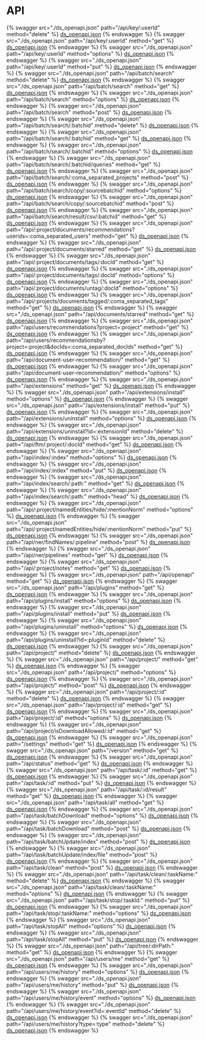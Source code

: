 # API
{% swagger src="./ds_openapi.json" path="/api/key/:userId" method="delete" %} [ds_openapi.json](./ds_openapi.json) {% endswagger %}
{% swagger src="./ds_openapi.json" path="/api/key/:userId" method="get" %} [ds_openapi.json](./ds_openapi.json) {% endswagger %}
{% swagger src="./ds_openapi.json" path="/api/key/:userId" method="options" %} [ds_openapi.json](./ds_openapi.json) {% endswagger %}
{% swagger src="./ds_openapi.json" path="/api/key/:userId" method="put" %} [ds_openapi.json](./ds_openapi.json) {% endswagger %}
{% swagger src="./ds_openapi.json" path="/api/batch/search" method="delete" %} [ds_openapi.json](./ds_openapi.json) {% endswagger %}
{% swagger src="./ds_openapi.json" path="/api/batch/search" method="get" %} [ds_openapi.json](./ds_openapi.json) {% endswagger %}
{% swagger src="./ds_openapi.json" path="/api/batch/search" method="options" %} [ds_openapi.json](./ds_openapi.json) {% endswagger %}
{% swagger src="./ds_openapi.json" path="/api/batch/search" method="post" %} [ds_openapi.json](./ds_openapi.json) {% endswagger %}
{% swagger src="./ds_openapi.json" path="/api/batch/search/:batchid" method="delete" %} [ds_openapi.json](./ds_openapi.json) {% endswagger %}
{% swagger src="./ds_openapi.json" path="/api/batch/search/:batchid" method="get" %} [ds_openapi.json](./ds_openapi.json) {% endswagger %}
{% swagger src="./ds_openapi.json" path="/api/batch/search/:batchid" method="options" %} [ds_openapi.json](./ds_openapi.json) {% endswagger %}
{% swagger src="./ds_openapi.json" path="/api/batch/search/:batchid/queries" method="get" %} [ds_openapi.json](./ds_openapi.json) {% endswagger %}
{% swagger src="./ds_openapi.json" path="/api/batch/search/:coma_separated_projects" method="post" %} [ds_openapi.json](./ds_openapi.json) {% endswagger %}
{% swagger src="./ds_openapi.json" path="/api/batch/search/copy/:sourcebatchid" method="options" %} [ds_openapi.json](./ds_openapi.json) {% endswagger %}
{% swagger src="./ds_openapi.json" path="/api/batch/search/copy/:sourcebatchid" method="post" %} [ds_openapi.json](./ds_openapi.json) {% endswagger %}
{% swagger src="./ds_openapi.json" path="/api/batch/search/result/csv/:batchid" method="get" %} [ds_openapi.json](./ds_openapi.json) {% endswagger %}
{% swagger src="./ds_openapi.json" path="/api/:project/documents/recommendations?userids=:coma_separated_users" method="get" %} [ds_openapi.json](./ds_openapi.json) {% endswagger %}
{% swagger src="./ds_openapi.json" path="/api/:project/documents/starred" method="get" %} [ds_openapi.json](./ds_openapi.json) {% endswagger %}
{% swagger src="./ds_openapi.json" path="/api/:project/documents/tags/:docId" method="get" %} [ds_openapi.json](./ds_openapi.json) {% endswagger %}
{% swagger src="./ds_openapi.json" path="/api/:project/documents/tags/:docId" method="options" %} [ds_openapi.json](./ds_openapi.json) {% endswagger %}
{% swagger src="./ds_openapi.json" path="/api/:project/documents/untag/:docId" method="options" %} [ds_openapi.json](./ds_openapi.json) {% endswagger %}
{% swagger src="./ds_openapi.json" path="/api/:projects/documents/tagged/:coma_separated_tags" method="get" %} [ds_openapi.json](./ds_openapi.json) {% endswagger %}
{% swagger src="./ds_openapi.json" path="/api/documents/starred" method="get" %} [ds_openapi.json](./ds_openapi.json) {% endswagger %}
{% swagger src="./ds_openapi.json" path="/api/users/recommendations?project=:project" method="get" %} [ds_openapi.json](./ds_openapi.json) {% endswagger %}
{% swagger src="./ds_openapi.json" path="/api/users/recommendationsby?project=:project&docIds=:coma_separated_docIds" method="get" %} [ds_openapi.json](./ds_openapi.json) {% endswagger %}
{% swagger src="./ds_openapi.json" path="/api/document-user-recommendation/" method="get" %} [ds_openapi.json](./ds_openapi.json) {% endswagger %}
{% swagger src="./ds_openapi.json" path="/api/document-user-recommendation/" method="options" %} [ds_openapi.json](./ds_openapi.json) {% endswagger %}
{% swagger src="./ds_openapi.json" path="/api/extensions" method="get" %} [ds_openapi.json](./ds_openapi.json) {% endswagger %}
{% swagger src="./ds_openapi.json" path="/api/extensions/install" method="options" %} [ds_openapi.json](./ds_openapi.json) {% endswagger %}
{% swagger src="./ds_openapi.json" path="/api/extensions/install" method="put" %} [ds_openapi.json](./ds_openapi.json) {% endswagger %}
{% swagger src="./ds_openapi.json" path="/api/extensions/uninstall" method="options" %} [ds_openapi.json](./ds_openapi.json) {% endswagger %}
{% swagger src="./ds_openapi.json" path="/api/extensions/uninstall?id=:extensionId" method="delete" %} [ds_openapi.json](./ds_openapi.json) {% endswagger %}
{% swagger src="./ds_openapi.json" path="/api/ftm/:project/:docId" method="get" %} [ds_openapi.json](./ds_openapi.json) {% endswagger %}
{% swagger src="./ds_openapi.json" path="/api/index/:index" method="options" %} [ds_openapi.json](./ds_openapi.json) {% endswagger %}
{% swagger src="./ds_openapi.json" path="/api/index/:index" method="put" %} [ds_openapi.json](./ds_openapi.json) {% endswagger %}
{% swagger src="./ds_openapi.json" path="/api/index/search/:path:" method="get" %} [ds_openapi.json](./ds_openapi.json) {% endswagger %}
{% swagger src="./ds_openapi.json" path="/api/index/search/:path:" method="head" %} [ds_openapi.json](./ds_openapi.json) {% endswagger %}
{% swagger src="./ds_openapi.json" path="/api/:project/namedEntities/hide/:mentionNorm" method="options" %} [ds_openapi.json](./ds_openapi.json) {% endswagger %}
{% swagger src="./ds_openapi.json" path="/api/:project/namedEntities/hide/:mentionNorm" method="put" %} [ds_openapi.json](./ds_openapi.json) {% endswagger %}
{% swagger src="./ds_openapi.json" path="/api/ner/findNames/:pipeline" method="post" %} [ds_openapi.json](./ds_openapi.json) {% endswagger %}
{% swagger src="./ds_openapi.json" path="/api/ner/pipelines" method="get" %} [ds_openapi.json](./ds_openapi.json) {% endswagger %}
{% swagger src="./ds_openapi.json" path="/api/:project/notes" method="get" %} [ds_openapi.json](./ds_openapi.json) {% endswagger %}
{% swagger src="./ds_openapi.json" path="/api/openapi" method="get" %} [ds_openapi.json](./ds_openapi.json) {% endswagger %}
{% swagger src="./ds_openapi.json" path="/api/plugins" method="get" %} [ds_openapi.json](./ds_openapi.json) {% endswagger %}
{% swagger src="./ds_openapi.json" path="/api/plugins/install" method="options" %} [ds_openapi.json](./ds_openapi.json) {% endswagger %}
{% swagger src="./ds_openapi.json" path="/api/plugins/install" method="put" %} [ds_openapi.json](./ds_openapi.json) {% endswagger %}
{% swagger src="./ds_openapi.json" path="/api/plugins/uninstall" method="options" %} [ds_openapi.json](./ds_openapi.json) {% endswagger %}
{% swagger src="./ds_openapi.json" path="/api/plugins/uninstall?id=:pluginId" method="delete" %} [ds_openapi.json](./ds_openapi.json) {% endswagger %}
{% swagger src="./ds_openapi.json" path="/api/project/" method="delete" %} [ds_openapi.json](./ds_openapi.json) {% endswagger %}
{% swagger src="./ds_openapi.json" path="/api/project/" method="get" %} [ds_openapi.json](./ds_openapi.json) {% endswagger %}
{% swagger src="./ds_openapi.json" path="/api/project/" method="options" %} [ds_openapi.json](./ds_openapi.json) {% endswagger %}
{% swagger src="./ds_openapi.json" path="/api/project/" method="post" %} [ds_openapi.json](./ds_openapi.json) {% endswagger %}
{% swagger src="./ds_openapi.json" path="/api/project/:id" method="delete" %} [ds_openapi.json](./ds_openapi.json) {% endswagger %}
{% swagger src="./ds_openapi.json" path="/api/project/:id" method="get" %} [ds_openapi.json](./ds_openapi.json) {% endswagger %}
{% swagger src="./ds_openapi.json" path="/api/project/:id" method="options" %} [ds_openapi.json](./ds_openapi.json) {% endswagger %}
{% swagger src="./ds_openapi.json" path="/api/project/isDownloadAllowed/:id" method="get" %} [ds_openapi.json](./ds_openapi.json) {% endswagger %}
{% swagger src="./ds_openapi.json" path="/settings" method="get" %} [ds_openapi.json](./ds_openapi.json) {% endswagger %}
{% swagger src="./ds_openapi.json" path="/version" method="get" %} [ds_openapi.json](./ds_openapi.json) {% endswagger %}
{% swagger src="./ds_openapi.json" path="/api/status" method="get" %} [ds_openapi.json](./ds_openapi.json) {% endswagger %}
{% swagger src="./ds_openapi.json" path="/api/task/:id" method="get" %} [ds_openapi.json](./ds_openapi.json) {% endswagger %}
{% swagger src="./ds_openapi.json" path="/api/task/:id" method="put" %} [ds_openapi.json](./ds_openapi.json) {% endswagger %}
{% swagger src="./ds_openapi.json" path="/api/task/:id/result" method="get" %} [ds_openapi.json](./ds_openapi.json) {% endswagger %}
{% swagger src="./ds_openapi.json" path="/api/task/all" method="get" %} [ds_openapi.json](./ds_openapi.json) {% endswagger %}
{% swagger src="./ds_openapi.json" path="/api/task/batchDownload" method="options" %} [ds_openapi.json](./ds_openapi.json) {% endswagger %}
{% swagger src="./ds_openapi.json" path="/api/task/batchDownload" method="post" %} [ds_openapi.json](./ds_openapi.json) {% endswagger %}
{% swagger src="./ds_openapi.json" path="/api/task/batchUpdate/index" method="post" %} [ds_openapi.json](./ds_openapi.json) {% endswagger %}
{% swagger src="./ds_openapi.json" path="/api/task/batchUpdate/index/file" method="post" %} [ds_openapi.json](./ds_openapi.json) {% endswagger %}
{% swagger src="./ds_openapi.json" path="/api/task/clean" method="post" %} [ds_openapi.json](./ds_openapi.json) {% endswagger %}
{% swagger src="./ds_openapi.json" path="/api/task/clean/:taskName:" method="delete" %} [ds_openapi.json](./ds_openapi.json) {% endswagger %}
{% swagger src="./ds_openapi.json" path="/api/task/clean/:taskName:" method="options" %} [ds_openapi.json](./ds_openapi.json) {% endswagger %}
{% swagger src="./ds_openapi.json" path="/api/task/stop/:taskId:" method="put" %} [ds_openapi.json](./ds_openapi.json) {% endswagger %}
{% swagger src="./ds_openapi.json" path="/api/task/stop/:taskName:" method="options" %} [ds_openapi.json](./ds_openapi.json) {% endswagger %}
{% swagger src="./ds_openapi.json" path="/api/task/stopAll" method="options" %} [ds_openapi.json](./ds_openapi.json) {% endswagger %}
{% swagger src="./ds_openapi.json" path="/api/task/stopAll" method="put" %} [ds_openapi.json](./ds_openapi.json) {% endswagger %}
{% swagger src="./ds_openapi.json" path="/api/tree/:dirPath:" method="get" %} [ds_openapi.json](./ds_openapi.json) {% endswagger %}
{% swagger src="./ds_openapi.json" path="/api/users/me" method="get" %} [ds_openapi.json](./ds_openapi.json) {% endswagger %}
{% swagger src="./ds_openapi.json" path="/api/users/me/history" method="options" %} [ds_openapi.json](./ds_openapi.json) {% endswagger %}
{% swagger src="./ds_openapi.json" path="/api/users/me/history" method="put" %} [ds_openapi.json](./ds_openapi.json) {% endswagger %}
{% swagger src="./ds_openapi.json" path="/api/users/me/history/event" method="options" %} [ds_openapi.json](./ds_openapi.json) {% endswagger %}
{% swagger src="./ds_openapi.json" path="/api/users/me/history/event?id=:eventId" method="delete" %} [ds_openapi.json](./ds_openapi.json) {% endswagger %}
{% swagger src="./ds_openapi.json" path="/api/users/me/history?type=:type" method="delete" %} [ds_openapi.json](./ds_openapi.json) {% endswagger %}
